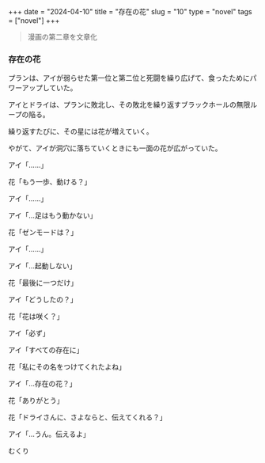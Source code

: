 +++
date = "2024-04-10"
title = "存在の花"
slug = "10"
type = "novel"
tags = ["novel"]
+++

> 漫画の第二章を文章化

### 存在の花

プランは、アイが弱らせた第一位と第二位と死闘を繰り広げて、食ったためにパワーアップしていた。

アイとドライは、プランに敗北し、その敗北を繰り返すブラックホールの無限ループの陥る。

繰り返すたびに、その星には花が増えていく。

やがて、アイが洞穴に落ちていくときにも一面の花が広がっていた。

アイ「......」

花「もう一歩、動ける？」

アイ「......」

アイ「...足はもう動かない」

花「ゼンモードは？」

アイ「......」

アイ「...起動しない」

花「最後に一つだけ」

アイ「どうしたの？」

花「花は咲く？」

アイ「必ず」

アイ「すべての存在に」

花「私にその名をつけてくれたよね」

アイ「...存在の花？」

花「ありがとう」

花「ドライさんに、さよならと、伝えてくれる？」

アイ「...うん。伝えるよ」

むくり


